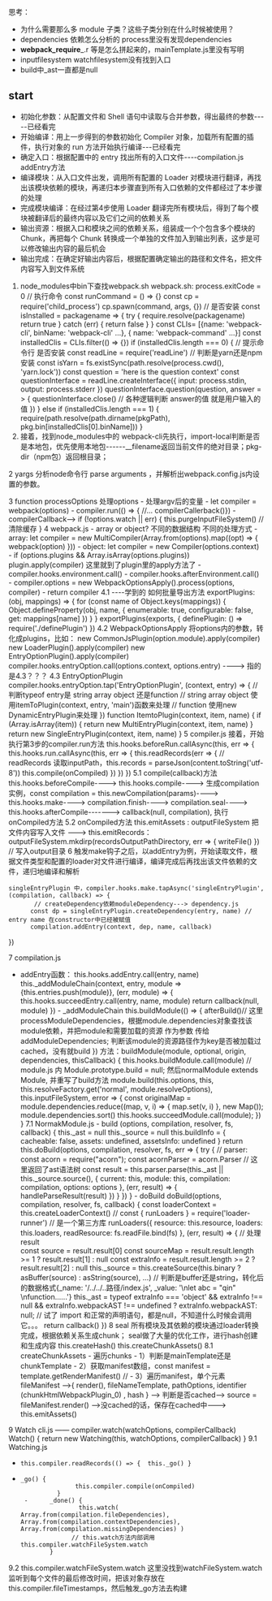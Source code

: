 思考：
* 为什么需要那么多 module 子类？这些子类分别在什么时候被使用？
* dependencies 依赖怎么分析的 process里没有发现dependencies
* __webpack_require___.r 等是怎么拼起来的，mainTemplate.js里没有写明
* inputfilesystem watchfilesystem没有找到入口
* build中_ast一直都是null

## start
* 初始化参数：从配置文件和 Shell 语句中读取与合并参数，得出最终的参数-----已经看完
* 开始编译：用上一步得到的参数初始化 Compiler 对象，加载所有配置的插件，执行对象的 run 方法开始执行编译---已经看完
* 确定入口：根据配置中的 entry 找出所有的入口文件----compilation.js addEntry方法
* 编译模块：从入口文件出发，调用所有配置的 Loader 对模块进行翻译，再找出该模块依赖的模块，再递归本步骤直到所有入口依赖的文件都经过了本步骤的处理
* 完成模块编译：在经过第4步使用 Loader 翻译完所有模块后，得到了每个模块被翻译后的最终内容以及它们之间的依赖关系
* 输出资源：根据入口和模块之间的依赖关系，组装成一个个包含多个模块的 Chunk，再把每个 Chunk 转换成一个单独的文件加入到输出列表，这步是可以修改输出内容的最后机会
* 输出完成：在确定好输出内容后，根据配置确定输出的路径和文件名，把文件内容写入到文件系统

1. node_modules中bin下查找webpack.sh
    webpack.sh: 
          process.exitCode = 0
          // 执行命令
          const runCommand = () => {}      const cp = require('child_process') cp.spawn(command, args, {})
          // 是否安装
          const isInstalled = packagename => {
              try {
                   require.resolve(packagename)
                   return true
               } catch (err) {
                   return false
               }
             }
              const CLIs= [{name: 'webpack-cli', binName: 'webpack-cli' ...}, { name: 'webpack-command' ...}]
              const installedClis = CLIs.filter(() => {})
              if (installedClis.length === 0) {
                   // 提示命令行 是否安装
                   const readLine = require('readLine')
                   // 判断是yarn还是npm安装
                   const isYarn = fs.existSync(path.resolve(process.cwd(), 'yarn.lock'))
                   const question = 'here is the question context'
                   const questionInterface = readLine.createInterface({
                        input: process.stdin,
                        output: process.stderr
                     })
                   questionInterface.question(question, answer = > {
                        questionInterface.close()
                         // 各种逻辑判断 answer的值 就是用户输入的值
                    })
             } else if (installedClis.length === 1) {
                   require(path.resolve(path.dirname(pkgPath), pkg.bin[installedClis[0].binName]))
             }
2.   接着，找到node_modules中的 webpack-cli先执行，import-local判断是否是本地包，优先使用本地包------__filename返回当前文件的绝对目录；pkg-dir（npm包）返回根目录；

2 yargs 分析node命令行 parse arguments ，并解析出webpack.config.js内设置的参数。
    

3 function processOptions 处理options
    - 处理argv后的变量
    - let compiler = webpack(options)
    - compiler.run(() => { //...   compilerCallerback()})
    - compilerCallback--> if (!options.watch || err) {  this.purgeInputFileSystem()  // 清除缓存 }
4 webpack.js
    - array or object? 不同的数据结构 不同的处理方式
          - array:  let compiler = new MultiCompiler(Array.from(options).map((opt) => {   webpack(option)  }))
          - object: let compiler = new Compiler(options.context)
    - if (options.plugins && Array.isArray(options.plugins))   plugin.apply(compiler)
       这里就到了plugin里的apply方法了
     - compiler.hooks.environment.call()
     - compiler.hooks.afterEnvironment.call()
     - compiler.options = new WebpackOptionsApply().process(options, compiler)
     - return compiler
4.1 ----学到的 如何批量导出方法
    exportPlugins: (obj, mappings) => {
          for (const name of Object.keys(mappings)) {
              Object.defineProperty(obj, name, {
                   enumerable: true,
                   configurable: false,
                   get: mappings[name]
               })
          }
     }
     exportPlugins(exports, {
          definePlugin: () => require('./definePlugin')
     })
4.2 WebpackOptionsApply
         将options内的参数，转化成plugins，比如：
         new CommonJsPlugin(option.module).apply(compiler)
         new LoaderPlugin().apply(compiler)
         new EntryOptionPlugin().apply(compiler)
         compiler.hooks.entryOption.call(options.context, options.entry) ----> 指的是4.3？？？
4.3 EntryOptionPlugin
      compiler.hooks.entryOption.tap('EntryOptionPlugin', (context, entry) => {
             // 判断typeof entry是 string array object 还是function
             // string array object 使用itemToPlugin(context, entry, 'main')函数来处理
             // function 使用new DynamicEntryPlugin来处理
      })
      function ItemtoPlugin(context, item, name) {
            if (Array.isArray(item)) {
               return new MultiEntryPlugin(context, item, name)
             }
             return new SingleEntryPlugin(context, item, name)
      }
5 compiler.js
        接着，开始执行第3步的compiler.run方法
        this.hooks.beforeRun.callAsync(this, err => {
               this.hooks.run.callAsync(this, err => {
                    this.readRecords(err => { // readRecords 读取inputPath，this.records = parseJson(content.toString('utf-8'))
                         this.compile(onCompiled)
                      })
                })
          })
5.1 compile(callback)方法
      this.hooks.beforeCompile----> this.hooks.compile----> 生成compilation实例，const compilation = this.newCompilation(params)----> this.hooks.make---->  compilation.finish----> compilation.seal----> this.hooks.afterCompile-------> callback(null, compilation), 执行onCompiled方法
5.2 onCompiled方法
     this.emitAssets : outputFileSystem 把文件内容写入文件
---> this.emitRecords：outputFileSystem.mkdirp(recordsOutputPathDirectory, err => {
                                        writeFile()
                                             }) // 写入output目录
6 触发make钩子之后，以addEntry为例，开始读取文件，根据文件类型和配置的loader对文件进行编译，编译完成后再找出该文件依赖的文件，递归地编译和解析

    singleEntryPlugin 中，compiler.hooks.make.tapAsync('singleEntryPlugin', (compilation, callback) => {
           // createDependency依赖moduleDependency---> dependency.js
          const dp = singleEntryPlugin.createDependency(entry, name) // entry name 在constructor中已经被赋值
          compilation.addEntry(context, dep, name, callback)
})

7 compilation.js
   - addEntry函数：
         this.hooks.addEntry.call(entry, name)
         this._addModuleChain(context, entry, module => {this.entries.push(module)}, (err, module) => {
               this.hooks.succeedEntry.call(entry, name, module)
               return callback(null, module)
          })
    - _addModuleChain
          this.buildModule(() => {
                  afterBuild()// 这里 processModuleDependencies，根据module.dependencies对象查找该module依赖，并把module和需要加载的资源 作为参数 传给addModuleDependencies; 判断该module的资源路径作为key是否被加载过cached，没有就build
           })
          方法：buildModule(module, optional, origin, dependencies, thisCallback) {
               this.hooks.buildModule.call(module)
               // module.js 内 Module.prototype.build = null; 然后normalModule extends Module, 并重写了build方法
               module.build(this.options, this, this.resolveFactory.get('normal', module.resolveOptions), this.inputFileSystem, error => {
                     const originalMap = module.dependencies.reduce((map, v, i) => {
                         map.set(v, i)
                         }, new Map());
                       module.dependencies.sort()
                       this.hooks.succeedModule.call(module);
               })
          }
7.1 NormakModule.js
    - build (options, compilation, resolver, fs, callback) {
               this._ast = null
               this._source = null
               this.buildInfo = { cacheable: false, assets: undefined, assetsInfo: undefined }
               return this.doBuild(options, compilation, resolver, fs, err => {
                    try {
                         // parser: const acorn = require("acorn"); const acornParser = acorn.Parser
                         // 这里返回了ast语法树
                         const result = this.parser.parse(this._ast || this._source.source(), {
                              current: this,
                              module: this,
                              compilation: compilation,
                              options: options
                              }, (err, result) => {
                              handleParseResult(result)
                              })
                     }
                })
     }
    - doBuild
          doBuild(options, compilation, resolver, fs, callback) {
               const loaderContext = this.createLoaderContext()
               // const { runLoaders } = require('loader-runner') // 是一个第三方库
               runLoaders({
                    resource: this.resource,
                    loaders: this.loaders,
                    readResource: fs.readFile.bind(fs)
               }, (err, result) => {
                    // 处理result     
                    const source = result.result[0]
                    const sourceMap = result.result.length >= 1 ? result.result[1] : null
                    const extraInfo = result.result.length >= 2 ? result.result[2] : null
                    this._source = this.createSource(this.binary ? asBuffer(source) : asString(source), ...) // 判断是buffer还是string，转化后的数据格式{_name: '/../../..路径/index.js', _value: '\nlet abc = "qin" \nfunction......'}
                    this._ast = typeof extraInfo === 'object' && extraInfo !== null && extraInfo.webpackAST !== undefined ? extraInfo.webpackAST: null; // 试了 import 和正常的声明语句，都是null，不知道什么时候会调用它。。。
                    return callback()
               })
8 seal
               所有模块及其依赖的模块通过loader转换完成，根据依赖关系生成chunk； seal做了大量的优化工作，进行hash创建和生成内容
               this.createHash()
               this.createChunkAssets()
8.1 createChunkAssets
             - 遍历chunks
             - 1）判断是mainTemplate还是chunkTemplate
             - 2）获取manifest数组，const manifest = template.getRenderManifest() // 
             - 3）遍历manifest，单个元素fileManifest  —>{  render(), fileNameTemplate, pathOptions, identifier (chunkHtmlWebpackPlugin_0) , hash } ——> 判断是否cached——> source = fileManifest.render() ——>没cached的话，保存在cached中———> this.emitAssets() 
    

9 Watch
    cli.js —— compiler.watch(watchOptions, compilerCallback)
    Watch() {  return new Watching(this, watchOptions, compilerCallback)  }
9.1 Watching.js
*     this.compiler.readRecords(() => {  this._go() }
*     _go() {
                     this.compiler.compile(onCompiled)
                }
       -      _done() {
                      this.watch( Array.from(compilation.fileDependencies), Array.from(compilation.contextDependencies), Array.from(compilation.missingDependencies) )
                    // this.watch方法内部调用this.compiler.watchFileSystem.watch
              }
9.2 this.compiler.watchFileSystem.watch 这里没找到watchFileSystem.watch
      监听到每个文件的最后修改时间，把该对象存放在this.compiler.fileTimestamps，然后触发_go方法去构建
